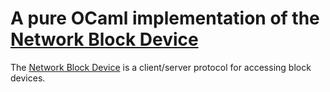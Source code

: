 A pure OCaml implementation of the [Network Block Device](http://en.wikipedia.org/wiki/Network_block_device)
=========================================================

The [Network Block Device](http://en.wikipedia.org/wiki/Network_block_device)
is a client/server protocol for accessing block devices.

